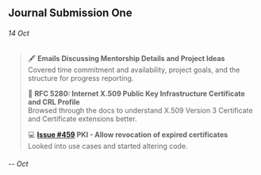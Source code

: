 ## Journal Submission One 

###### 14 Oct
 
> 🖋️ **Emails Discussing Mentorship Details and Project Ideas**  
> Covered time commitment and availability, project goals, and the structure for progress reporting.
>
> 📖 **RFC 5280: Internet X.509 Public Key Infrastructure Certificate and CRL Profile**  
> Browsed through the docs to understand X.509 Version 3 Certificate and Certificate extensions better.
> 
> 💻 **[Issue #459](https://github.com/openbao/openbao/issues/459) PKI - Allow revocation of expired certificates**  
> Looked into use cases and started altering code.

###### -- Oct 
 

